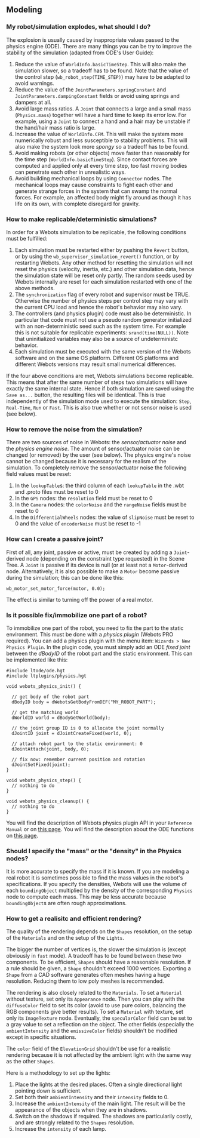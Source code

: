 ## Modeling

### My robot/simulation explodes, what should I do?

The explosion is usually caused by inappropriate values passed to the physics
engine (ODE). There are many things you can be try to improve the stability of
the simulation (adapted from ODE's User Guide):

1. Reduce the value of `WorldInfo.basicTimeStep`. This will also make the simulation slower, so a tradeoff has to be found. Note that the value of the control step (`wb_robot_step(TIME_STEP)`) may have to be adapted to avoid warnings.
2. Reduce the value of the `JointParameters.springConstant` and `JointParameters.dampingConstant` fields or avoid using springs and dampers at all.
3. Avoid large mass ratios. A `Joint` that connects a large and a small mass (`Physics.mass`) together will have a hard time to keep its error low. For example, using a `Joint` to connect a hand and a hair may be unstable if the hand/hair mass ratio is large.
4. Increase the value of `WorldInfo.CFM`. This will make the system more numerically robust and less susceptible to stability problems. This will also make the system look more *spongy* so a tradeoff has to be found.
5. Avoid making robots (or other objects) move faster than reasonably for the time step (`WorldInfo.basicTimeStep`). Since contact forces are computed and applied only at every time step, too fast moving bodies can penetrate each other in unrealistic ways.
6. Avoid building mechanical loops by using `Connector` nodes. The mechanical loops may cause constraints to fight each other and generate strange forces in the system that can swamp the normal forces. For example, an affected body might fly around as though it has life on its own, with complete disregard for gravity.

### How to make replicable/deterministic simulations?

In order for a Webots simulation to be replicable, the following conditions must
be fulfilled:

1. Each simulation must be restarted either by pushing the `Revert` button, or by using the `wb_supervisor_simulation_revert()` function, or by restarting Webots. Any other method for resetting the simulation will not reset the physics (velocity, inertia, etc.) and other simulation data, hence the simulation state will be reset only partly. The random seeds used by Webots internally are reset for each simulation restarted with one of the above methods.
2. The `synchronization` flag of every robot and supervisor must be TRUE. Otherwise the number of physics steps per control step may vary with the current CPU load and hence the robot's behavior may also vary.
3. The controllers (and physics plugin) code must also be deterministic. In particular that code must not use a pseudo random generator initialized with an non-deterministic seed such as the system time. For example this is not suitable for replicable experiments: `srand(time(NULL))`. Note that uninitialized variables may also be a source of undeterministc behavior.
4. Each simulation must be executed with the same version of the Webots software and on the same OS platform. Different OS platforms and different Webots versions may result small numerical differences.

If the four above conditions are met, Webots simulations become replicable. This
means that after the same number of steps two simulations will have exactly the
same internal state. Hence if both simulation are saved using the `Save as...`
button, the resulting files will be identical. This is true independently of the
simulation mode used to execute the simulation: `Step`, `Real-Time`, `Run` or
`Fast`. This is also true whether or not sensor noise is used (see below).

### How to remove the noise from the simulation?

There are two sources of noise in Webots: the *sensor/actuator noise* and the
*physics engine noise*. The amount of sensor/actuator noise can be changed (or
removed) by the user (see below). The physics engine's noise cannot be changed
because it is necessary for the realism of the simulation. To completely remove
the sensor/actuator noise the following field values must be reset:

1. In the `lookupTable`s: the third column of each `lookupTable` in the .wbt and .proto files must be reset to 0
2. In the `GPS` nodes: the `resolution` field must be reset to 0
3. In the `Camera` nodes: the `colorNoise` and the `rangeNoise` fields must be reset to 0
4. In the `DifferentialWheels` nodes: the value of `slipNoise` must be reset to 0 and the value of `encoderNoise` must be reset to -1

### How can I create a passive joint?


First of all, any joint, passive or active, must be created by adding a `Joint`-derived node (depending on the constraint type requested) in the Scene Tree.
A `Joint` is passive if its device is null (or at least not a
`Motor`-derived node.
Alternatively, it is also possible to make a `Motor` become passive during the simulation; this can be done like this:

```
wb_motor_set_motor_force(motor, 0.0);
```

The effect is similar to turning off the power of a real motor.


### Is it possible fix/immobilize one part of a robot?


To immobilize one part of the robot, you need to fix the part to the static environment.
This must be done with a *physics plugin* (Webots PRO required).
You can add a physics plugin with the menu item: `Wizards > New Physics Plugin`.
In the plugin code, you must simply add an ODE *fixed joint* between the *dBodyID* of the robot part and the static environment.
This can be implemented like this:

```
#include ltode/ode.hgt
#include ltplugins/physics.hgt

void webots_physics_init() {

  // get body of the robot part
  dBodyID body = dWebotsGetBodyFromDEF("MY_ROBOT_PART");

  // get the matching world
  dWorldID world = dBodyGetWorld(body);

  // the joint group ID is 0 to allocate the joint normally
  dJointID joint = dJointCreateFixed(world, 0);

  // attach robot part to the static environment: 0
  dJointAttach(joint, body, 0);

  // fix now: remember current position and rotation
  dJointSetFixed(joint);
}

void webots_physics_step() {
  // nothing to do
}

void webots_physics_cleanup() {
  // nothing to do
}
```

You will find the description of Webots physics plugin API in your `Reference Manual` or on [this page](http://www.cyberbotics.com/reference/physics-plugin.php).
You will find the description about the ODE functions on [this page](http://ode-wiki.org/wiki/index.php?title=Manual).


### Should I specify the "mass" or the "density" in the Physics nodes?

It is more accurate to specify the mass if it is known. If you are modeling a
real robot it is sometimes possible to find the mass values in the robot's
specifications. If you specify the densities, Webots will use the volume of each
`boundingObject` multiplied by the density of the corresponding `Physics` node
to compute each mass. This may be less accurate because `boundingObject`s are
often rough approximations.

### How to get a realisitc and efficient rendering?

The quality of the rendering depends on the `Shapes` resolution, on the setup of
the `Materials` and on the setup of the `Lights`.

The bigger the number of vertices is, the slower the simulation is (except
obviously in `fast` mode). A tradeoff has to be found between these two
components. To be efficient, `Shapes` should have a reasonable resolution. If a
rule should be given, a `Shape` shouldn't exceed 1000 vertices. Exporting a
`Shape` from a CAD software generates often meshes having a huge resolution.
Reducing them to low poly meshes is recommended.

The rendering is also closely related to the `Materials`. To set a `Material`
without texture, set only its `Appearance` node. Then you can play with the
`diffuseColor` field to set its color (avoid to use pure colors, balancing the
RGB components give better results). To set a `Material` with texture, set only
its `ImageTexture` node. Eventually, the `specularColor` field can be set to a
gray value to set a reflection on the object. The other fields (especially the
`ambientIntensity` and the `emissiveColor` fields) shouldn't be modified except
in specific situations.

The `color` field of the `ElevationGrid` shouldn't be use for a realistic
rendering because it is not affected by the ambient light with the same way as
the other `Shapes`.

Here is a methodology to set up the lights:

1. Place the lights at the desired places. Often a single directional light pointing down is sufficient.
2. Set both their `ambientIntensity` and their `intensity` fields to 0.
3. Increase the `ambientIntensity` of the main light. The result will be the appearance of the objects when they are in shadows.
4. Switch on the shadows if required. The shadows are particularily costly, and are strongly related to the `Shapes` resolution.
5. Increase the `intensity` of each lamp.

